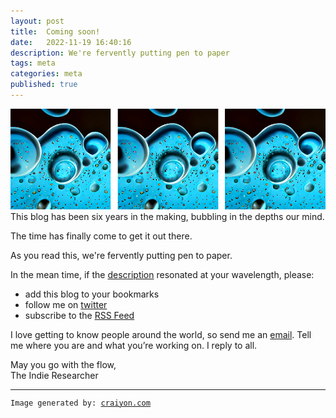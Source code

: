 ```yaml
---
layout: post
title:  Coming soon!
date:   2022-11-19 16:40:16
description: We're fervently putting pen to paper
tags: meta
categories: meta
published: true
---
```


<img src="/assets/img/bubbles.png" class="img-fluid" alt="Responsive image">  
<br>
This blog has been six years in the making, bubbling in the depths our mind.

The time has finally come to get it out there.

As you read this, we're fervently putting pen to paper.

In the mean time, if the [description](/) resonated at your wavelength, please:
- add this blog to your bookmarks
- follow me on [twitter](https://twitter.com/IndieResrchBlog)
- subscribe to the [RSS Feed](https://indieresearch.github.io/feed.xml)

I love getting to know people around the world, so send me an [email](mailto:indieresearchblog@gmail.com). Tell me where you are and what you’re working on. I reply to all.

May you go with the flow,  
The Indie Researcher

---

<p style="font-family: monospace; font-size: 12px">Image generated by: <a href='https://www.craiyon.com'>craiyon.com</a></p>
